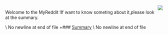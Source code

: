  <img src="https://secure.gravatar.com/avatar/c638493729c2f009988c9e5bd9b5e116?s=200" align="right">
 

 Welcome to the MyReddit !If want to know someting about it,please look at the summary.
 

\ No newline at end of file
+### [Summary](https://github.com/dubing/MyReddit/wiki)
\ No newline at end of file
